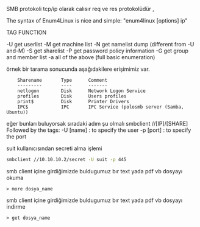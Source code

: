 SMB protokoli tcp/ip olarak calısır req ve res protokolüdür , 


The syntax of Enum4Linux is nice and simple: "enum4linux [options] ip"

TAG            FUNCTION

-U             get userlist
-M             get machine list
-N             get namelist dump (different from -U and-M)
-S             get sharelist
-P             get password policy information
-G             get group and member list
-a             all of the above (full basic enumeration)

örnek bir tarama sonucunda aşağıdakilere erişimimiz var.

                                                                                                                                            
        Sharename       Type      Comment
        ---------       ----      -------
        netlogon        Disk      Network Logon Service
        profiles        Disk      Users profiles
        print$          Disk      Printer Drivers
        IPC$            IPC       IPC Service (polosmb server (Samba, Ubuntu))

eğer bunları buluyorsak sıradaki adım şu olmalı
smbclient //[IP]/[SHARE]
Followed by the tags:
-U [name] : to specify the user
-p [port] : to specify the port

suit kullanıcısından secreti alma işlemi
```bash
smbclient //10.10.10.2/secret -U suit -p 445
```
smb client içine girdiğimizde buldugumuz bır text yada pdf vb dosyayı okuma 
```
> more dosya_name
```
smb client içine girdiğimizde buldugumuz bır text yada pdf vb dosyayı indirme 
```
> get dosya_name
```
